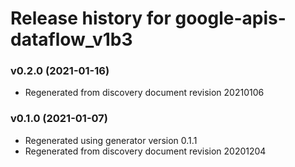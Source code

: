 # Release history for google-apis-dataflow_v1b3

### v0.2.0 (2021-01-16)

* Regenerated from discovery document revision 20210106

### v0.1.0 (2021-01-07)

* Regenerated using generator version 0.1.1
* Regenerated from discovery document revision 20201204

